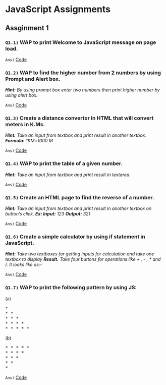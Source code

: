 # JavaScript Assignments
## Assginment 1

### `Q1.1)` WAP to print **Welcome to JavaScript** message on page load.

`Ans)` [Code](/27nov2023/assignment/js--q1-1--hello-world.html)

### `Q1.2)` WAP to find the higher number from 2 numbers by using Prompt and Alert box.
***Hint:*** *By using prompt box enter two numbers then print higher number by using alert box.* 

`Ans)` [Code](/27nov2023/assignment/js--q1-2--greater-among-two.html)


### `Q1.3)` Create a distance convertor in HTML that will convert meters in K.Ms.
***Hint:*** *Take an input from textbox and print result in another textbox.*
***Formula:*** *1KM=1000 M*

`Ans)` [Code](/27nov2023/assignment/js--q1-3--distance-unit-converter.html)

### `Q1.4)` WAP to print the table of a given number.
***Hint:*** *Take an input from textbox and print result in textarea.*

`Ans)` [Code](/27nov2023/assignment/js--q1-4--input-num-tbl.html)

### `Q1.5)` Create an HTML page to find the reverse of a number.
***Hint:*** *Take an input from textbox and print result in another textbox on button’s click.*
***Ex: Input:*** *123* ***Output:*** *321*

`Ans)` [Code](/27nov2023/assignment/js--q1-5--reverse-num.html)

### `Q1.6)` Create a simple calculator by using if statement in JavaScript.
***Hint:*** *Take two textboxes for getting inputs for calculation and take one textbox to display*
***Result.*** *Take four buttons for operations like + , - , * and /. It looks like as:-*

`Ans)` [Code](/27nov2023/assignment/js--q1-6--simple-calc.html)

### `Q1.7)` WAP to print the following pattern by using JS:

(a) 
<pre>
*
* * 
* * * 
* * * * 
* * * * *
</pre>

(b)
<pre>
* * * * *
* * * *
* * *
* *
*
</pre>
`Ans)` [Code](/27nov2023/assignment/js--q1-7--patterns.html)